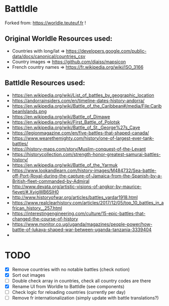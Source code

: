 # Batt**l**dle

Forked from: https://worldle.teuteuf.fr !

## Original Worldle Resources used:

- Countries with long/lat => https://developers.google.com/public-data/docs/canonical/countries_csv
- Country images => https://github.com/djaiss/mapsicon
- French country names => https://fr.wikipedia.org/wiki/ISO_3166

## Battldle Resources used:

- https://en.wikipedia.org/wiki/List_of_battles_by_geographic_location
- https://andorrainsiders.com/en/timeline-dates-history-andorra/
- https://en.wikipedia.org/wiki/Battle_of_the_Caribbean#/media/File:CaribbeanIslands.png
- https://en.wikipedia.org/wiki/Battle_of_Dimawe
- https://en.wikipedia.org/wiki/First_Battle_of_Polotsk
- https://en.wikipedia.org/wiki/Battle_of_St._George%27s_Caye
- https://legionmagazine.com/en/five-battles-that-shaped-canada/
- https://www.wearethemighty.com/history/one-of-largest-ever-tank-battles/
- https://history-maps.com/story/Muslim-conquest-of-the-Levant
- https://historycollection.com/strength-honor-greatest-samurai-battles-history/
- https://en.wikipedia.org/wiki/Battle_of_the_Yarmuk
- https://www.lookandlearn.com/history-images/M484732/Sea-battle-off-Port-Royal-during-the-capture-of-Jamaica-from-the-Spanish-by-a-British-fleet-commanded-by-Admiral
- http://www.devata.org/artistic-visions-of-angkor-by-maurice-fievet/#.XyigWB6SlH0
- http://www.historyofwar.org/articles/battles_vardar1918.html
- https://www.realclearhistory.com/articles/2017/12/05/top_10_battles_in_african_history__257.html
- https://interestingengineering.com/culture/15-epic-battles-that-changed-the-course-of-history
- https://www.monitor.co.ug/uganda/magazines/people-power/how-battle-of-lukaya-shaped-war-between-uganda-tanzania-3339404
-

# TODO

- [x] Remove countries with no notable battles (check notion)
- [x] Sort out images
- [ ] Double check array in countries, check all country codes are there
- [x] Rename UI from Worldle to Battldle (see components)
- [ ] Check logic for reloading countries (currently per day)
- [ ] Remove fr internationalization (simply update with battle translations?)
